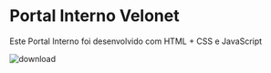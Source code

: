 # Portal Interno Velonet

Este Portal Interno foi desenvolvido com HTML + CSS e JavaScript

![download](https://github.com/repo-velonet/portal-velonet/assets/171327477/fd15fa15-63f9-4d2d-bca6-8df975679562)

